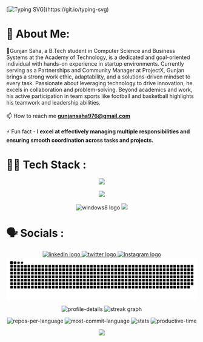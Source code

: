 [![Typing SVG](https://readme-typing-svg.demolab.com?font=Fira+Code&size=30&pause=1000&color=FCC6FF&center=true&random=false&width=435&lines=Hi%2C+Myself+Snigdha+Kundu.)](https://git.io/typing-svg)





# 💫 About Me:
 🌱Gunjan Saha, a B.Tech student in Computer Science and Business Systems at the Academy of Technology, is a dedicated and goal-oriented individual with hands-on experience in startup environments. Currently serving as a Partnerships and Community Manager at ProjectX, Gunjan brings a strong work ethic, adaptability, and a solutions-driven mindset to every task. Passionate about leveraging technology to drive innovation, he excels in collaboration and problem-solving. Beyond academics and work, his active participation in team sports like football and basketball highlights his teamwork and leadership abilities.<br><br>📫 How to reach me **gunjansaha976@gmail.com**<br><br> ⚡ Fun fact - **I excel at effectively managing multiple responsibilities and ensuring smooth coordination across tasks and projects.** 





# 👨‍💻 Tech Stack :
<p align="center">
  <a href="https://skillicons.dev">
    <img src="https://skillicons.dev/icons?i=js,html,css,java" />
  </a>
</p>

<p align="center">
  <a href="https://skillicons.dev">
    <img src="https://skillicons.dev/icons?i=vscode,github,figma,git" />
  </a>
</p>
<div align="center">
<img src="https://cdn.jsdelivr.net/gh/devicons/devicon/icons/windows8/windows8-original.svg" height="50" width="60" alt="windows8 logo"/>
 <a href= https://www.apple.com/in/macos> <img width ='40px' src ='https://img.icons8.com/ios-glyphs/144/000000/mac-client.png'> </a>
</div>






<h1 align="left"> 🗣 Socials : </h1>

<div align="center">
  <a href="https://www.linkedin.com/in/gunjansaha55/">
    <img src="https://img.shields.io/static/v1?message=LinkedIn&logo=linkedin&label=&color=0077B5&logoColor=white&labelColor=&style=for-the-badge" height="40" alt="linkedin logo"/>
      </a>

  <a href="https://twitter.com/gunjansaha55">
    <img src="https://img.shields.io/static/v1?message=Twitter&logo=twitter&label=&color=1DA1F2&logoColor=white&labelColor=&style=for-the-badge" height="40" alt="twitter logo"  />
  </a>
  
  <a href="https://www.instagram.com/gunjansaha55/">
    <img src="https://img.shields.io/static/v1?message=Instagram&logo=Instagram&label=&color=0077B5&logoColor=white&labelColor=&style=for-the-badge" height="40" alt="Instagram logo"/>
  </a>
  

  

  
  </div>








<picture>
  <source
    media="(prefers-color-scheme: dark)"
    srcset="https://raw.githubusercontent.com/platane/snk/output/github-contribution-grid-snake-dark.svg"
  />
  <source
    media="(prefers-color-scheme: light)"
    srcset="https://raw.githubusercontent.com/platane/snk/output/github-contribution-grid-snake.svg"
  />
  <img
    alt="github contribution grid snake animation"
    src="https://raw.githubusercontent.com/platane/snk/output/github-contribution-grid-snake.svg"
  />
</picture>

<div align="center">

![profile-details](http://github-profile-summary-cards.vercel.app/api/cards/profile-details?username=gunjansaha55&theme=highcontrast)
<img src="https://streak-stats.demolab.com?user=gunjansaha55&locale=en&mode=weekly&theme=vision-friendly-dark&hide_border=true&border_radius=10&date_format=j M[ Y]&order=3" height="180" alt="streak graph"/>

![repos-per-language](http://github-profile-summary-cards.vercel.app/api/cards/repos-per-language?username=gunjansaha55&theme=highcontrast)
![most-commit-language](http://github-profile-summary-cards.vercel.app/api/cards/most-commit-language?username=gunjansaha55&theme=highcontrast)
![stats](http://github-profile-summary-cards.vercel.app/api/cards/stats?username=gunjansaha55&theme=highcontrast)
![productive-time](http://github-profile-summary-cards.vercel.app/api/cards/productive-time?username=gunjansaha55&theme=highcontrast&utcOffset=8)

![](https://github-profile-trophy.vercel.app/?username=gunjansaha55&theme=onestar&no-frame=true&no-bg=false&margin-w=4)

</div>
